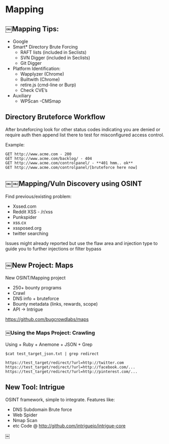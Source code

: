 # Mapping

## ￼Mapping Tips:
- Google
- Smart* Directory Brute Forcing
  - RAFT lists (included in Seclists)
  - SVN Digger (included in Seclists)
  -  Git Digger
- Platform Identification:
  - Wapplyzer (Chrome)
  - Builtwith (Chrome)
  - retire.js (cmd-line or Burp)
  - Check CVE’s
- Auxiliary
  - WPScan
  -CMSmap


## Directory Bruteforce Workflow

After bruteforcing look for other status codes indicating you are denied or require auth then append list there to test for misconfigured access control.

Example:

````
GET http://www.acme.com - 200
GET http://www.acme.com/backlog/ - 404
GET http://www.acme.com/controlpanel/ - **401 hmm.. ok**
GET http://www.acme.com/controlpanel/[bruteforce here now]
````

## ￼￼Mapping/Vuln Discovery using OSINT
Find previous/existing problem:
- Xssed.com
- Reddit XSS - /r/xss
- Punkspider
- xss.cx
- xssposed.org
- twitter searching

Issues might already reported but use the flaw area and injection type to guide you to further injections or filter bypass

## ￼New Project: Maps
New OSINT/Mapping project
- 250+ bounty programs
- Crawl
- DNS info + bruteforce
- Bounty metadata (links, rewards, scope)
- API -> Intrigue

https://github.com/bugcrowdlabs/maps

### ￼Using the Maps Project: Crawling
Using + Ruby + Anemone + JSON + Grep

````
$cat test_target_json.txt | grep redirect

https://test_target/redirect/?url=http://twitter.com
https://test_target/redirect/?url=http://facebook.com/...
https://test_target/redirect/?url=http://pinterest.com/...
````


## New Tool: Intrigue
OSINT framework, simple to integrate. Features like:
- DNS Subdomain Brute force
- Web Spider
- Nmap Scan
- etc
Code @ http://github.com/intrigueio/intrigue-core


￼

